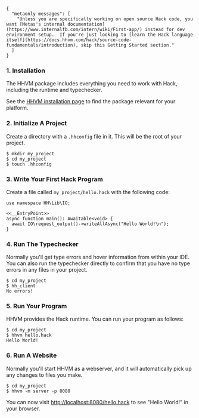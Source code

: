 ```yamlmeta
{
  "metaonly messages": [
    "Unless you are specifically working on open source Hack code, you want [Metas's internal documentation](https://www.internalfb.com/intern/wiki/First-app/) instead for dev environment setup.  If you're just looking to [learn the Hack language itself](https://docs.hhvm.com/hack/source-code-fundamentals/introduction), skip this Getting Started section."
  ]
}
```

### 1. Installation

The HHVM package includes everything you need to work with Hack,
including the runtime and typechecker.

See the [HHVM installation page](/hhvm/installation/introduction) to
find the package relevant for your platform.

### 2. Initialize A Project

Create a directory with a `.hhconfig` file in it. This will be the
root of your project.

```
$ mkdir my_project
$ cd my_project
$ touch .hhconfig
```

### 3. Write Your First Hack Program

Create a file called `my_project/hello.hack` with the following code:

```hello.hack no-auto-output
use namespace HH\Lib\IO;

<<__EntryPoint>>
async function main(): Awaitable<void> {
  await IO\request_output()->writeAllAsync("Hello World!\n");
}
```

### 4. Run The Typechecker

Normally you'll get type errors and hover information from within your
IDE. You can also run the typechecker directly to confirm that you
have no type errors in any files in your project.

```
$ cd my_project
$ hh_client
No errors!
```

### 5. Run Your Program

HHVM provides the Hack runtime. You can run your program as follows:

```
$ cd my_project
$ hhvm hello.hack
Hello World!
```

### 6. Run A Website

Normally you'll start HHVM as a webserver, and it will automatically
pick up any changes to files you make.


```
$ cd my_project
$ hhvm -m server -p 8080
```

You can now visit <http://localhost:8080/hello.hack> to see "Hello
World!" in your browser.

